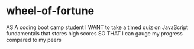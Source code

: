# wheel-of-fortune

AS A coding boot camp student
I WANT to take a timed quiz on JavaScript fundamentals that stores high scores
SO THAT I can gauge my progress compared to my peers